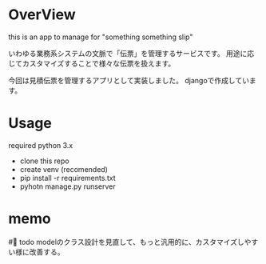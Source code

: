 # OverView
this is an app to manage for "something something slip"

いわゆる業務系システムの文脈で「伝票」を管理するサービスです。
用途に応じてカスタマイズすることで様々な伝票を扱えます。

今回は見積伝票を管理するアプリとして実装しました。
djangoで作成しています。

# Usage
required python 3.x

* clone this repo
* create venv (recomended)
* pip install -r requirements.txt
* pyhotn manage.py runserver

# memo



# todo
modelのクラス設計を見直して、もっと汎用的に、カスタマイズしやすい様に改善する。

